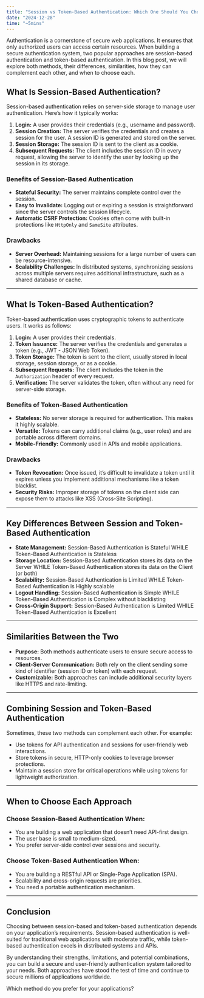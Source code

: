 ```yaml
---
title: "Session vs Token-Based Authentication: Which One Should You Choose?"
date: "2024-12-28"
time: "~5mins"
---
```


Authentication is a cornerstone of secure web applications. It ensures that only authorized users can access certain resources. When building a secure authentication system, two popular approaches are session-based authentication and token-based authentication. In this blog post, we will explore both methods, their differences, similarities, how they can complement each other, and when to choose each.

## What Is Session-Based Authentication?

Session-based authentication relies on server-side storage to manage user authentication. Here’s how it typically works:

1. **Login:** A user provides their credentials (e.g., username and password).
2. **Session Creation:** The server verifies the credentials and creates a session for the user. A session ID is generated and stored on the server.
3. **Session Storage:** The session ID is sent to the client as a cookie.
4. **Subsequent Requests:** The client includes the session ID in every request, allowing the server to identify the user by looking up the session in its storage.

### Benefits of Session-Based Authentication

- **Stateful Security:** The server maintains complete control over the session.
- **Easy to Invalidate:** Logging out or expiring a session is straightforward since the server controls the session lifecycle.
- **Automatic CSRF Protection:** Cookies often come with built-in protections like `HttpOnly` and `SameSite` attributes.

### Drawbacks

- **Server Overhead:** Maintaining sessions for a large number of users can be resource-intensive.
- **Scalability Challenges:** In distributed systems, synchronizing sessions across multiple servers requires additional infrastructure, such as a shared database or cache.

---

## What Is Token-Based Authentication?

Token-based authentication uses cryptographic tokens to authenticate users. It works as follows:

1. **Login:** A user provides their credentials.
2. **Token Issuance:** The server verifies the credentials and generates a token (e.g., JWT - JSON Web Token).
3. **Token Storage:** The token is sent to the client, usually stored in local storage, session storage, or as a cookie.
4. **Subsequent Requests:** The client includes the token in the `Authorization` header of every request.
5. **Verification:** The server validates the token, often without any need for server-side storage.

### Benefits of Token-Based Authentication

- **Stateless:** No server storage is required for authentication. This makes it highly scalable.
- **Versatile:** Tokens can carry additional claims (e.g., user roles) and are portable across different domains.
- **Mobile-Friendly:** Commonly used in APIs and mobile applications.

### Drawbacks

- **Token Revocation:** Once issued, it’s difficult to invalidate a token until it expires unless you implement additional mechanisms like a token blacklist.
- **Security Risks:** Improper storage of tokens on the client side can expose them to attacks like XSS (Cross-Site Scripting).

---

## Key Differences Between Session and Token-Based Authentication

- **State Management:** Session-Based Authentication is Stateful WHILE Token-Based Authentication is Stateless  
- **Storage Location:** Session-Based Authentication stores its data on the Server WHILE Token-Based Authentication stores its data on the Client (or both)  
- **Scalability:** Session-Based Authentication is Limited WHILE Token-Based Authentication is Highly scalable  
- **Logout Handling:** Session-Based Authentication is Simple WHILE Token-Based Authentication is Complex without blacklisting  
- **Cross-Origin Support:** Session-Based Authentication is Limited WHILE Token-Based Authentication is Excellent  

---

## Similarities Between the Two

- **Purpose:** Both methods authenticate users to ensure secure access to resources.
- **Client-Server Communication:** Both rely on the client sending some kind of identifier (session ID or token) with each request.
- **Customizable:** Both approaches can include additional security layers like HTTPS and rate-limiting.

---

## Combining Session and Token-Based Authentication

Sometimes, these two methods can complement each other. For example:

- Use tokens for API authentication and sessions for user-friendly web interactions.
- Store tokens in secure, HTTP-only cookies to leverage browser protections.
- Maintain a session store for critical operations while using tokens for lightweight authorization.

---

## When to Choose Each Approach

### Choose Session-Based Authentication When:

- You are building a web application that doesn’t need API-first design.
- The user base is small to medium-sized.
- You prefer server-side control over sessions and security.

### Choose Token-Based Authentication When:

- You are building a RESTful API or Single-Page Application (SPA).
- Scalability and cross-origin requests are priorities.
- You need a portable authentication mechanism.

---

## Conclusion

Choosing between session-based and token-based authentication depends on your application’s requirements. Session-based authentication is well-suited for traditional web applications with moderate traffic, while token-based authentication excels in distributed systems and APIs.

By understanding their strengths, limitations, and potential combinations, you can build a secure and user-friendly authentication system tailored to your needs. Both approaches have stood the test of time and continue to secure millions of applications worldwide.

Which method do you prefer for your applications?

